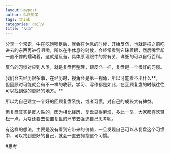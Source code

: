 ```yaml
---
layout: mypost
author: 咕咚同学
tags: think 
categories: daily
title: "反刍"
---
```


分享一个常识，牛在吃饱喝足后，就会在休息的时候，开始反刍，也就是把之前吃进去的东西再进行咀嚼，所以在牛休息的时候，会经常看到它眯着眼，然后嘴里却一直不停的蠕动着，这就是反刍，具体原理跟牛的胃有关，详细的可以自行百科。

反刍的习惯对应到人类，就是复盘再整理，跟反刍一样，复盘是一个很好的习惯。

我们会去经历很多事，在经历时，视角会是第一视角，所以可能看不出什么**，但回顾时可能就会有不一样的收获，学习、写作都是如此，在回顾复盘的时候往往可以找到做的更好的地方。**

所以为自己建立一个好的回顾复盘系统，或者习惯，对自己的成长大有裨益。

但复盘其实是反人性的，因为相比经历，复盘显得麻烦，多此一举，大家都喜欢轻松一点，为啥还要去设置复盘的环节去强迫自己思考呢。

有这样的想法，主要是没有看到它带来的价值，一旦发现自己可以从复盘这个习惯中，可以找到更好的自己，就会一直去拥抱这个习惯。

#思考 